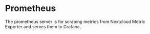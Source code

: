 # Prometheus
The prometheus server is for scraping metrics from Nextcloud Metric Exporter and serves them to Grafana.
